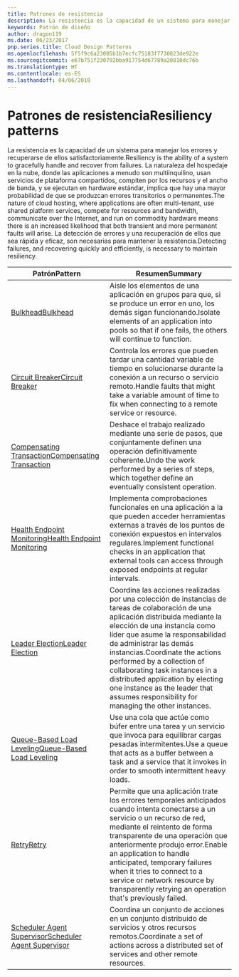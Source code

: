 ```yaml
---
title: Patrones de resistencia
description: La resistencia es la capacidad de un sistema para manejar los errores y recuperarse de ellos satisfactoriamente. La naturaleza del hospedaje en la nube, donde las aplicaciones a menudo son multiinquilino, usan servicios de plataforma compartidos, compiten por los recursos y el ancho de banda, y se ejecutan en hardware estándar, implica que hay una mayor probabilidad de que se produzcan errores transitorios o permanentes. La detección de errores y una recuperación de ellos que sea rápida y eficaz, son necesarias para mantener la resistencia.
keywords: Patrón de diseño
author: dragon119
ms.date: 06/23/2017
pnp.series.title: Cloud Design Patterns
ms.openlocfilehash: 5f5f9c6a23005b1b7ecfc75183f7730823de922e
ms.sourcegitcommit: e67b751f230792bba917754d67789a20810dc76b
ms.translationtype: HT
ms.contentlocale: es-ES
ms.lasthandoff: 04/06/2018
---
```

# <a name="resiliency-patterns"></a><span data-ttu-id="ef6d4-106">Patrones de resistencia</span><span class="sxs-lookup"><span data-stu-id="ef6d4-106">Resiliency patterns</span></span>

<span data-ttu-id="ef6d4-107">La resistencia es la capacidad de un sistema para manejar los errores y recuperarse de ellos satisfactoriamente.</span><span class="sxs-lookup"><span data-stu-id="ef6d4-107">Resiliency is the ability of a system to gracefully handle and recover from failures.</span></span> <span data-ttu-id="ef6d4-108">La naturaleza del hospedaje en la nube, donde las aplicaciones a menudo son multiinquilino, usan servicios de plataforma compartidos, compiten por los recursos y el ancho de banda, y se ejecutan en hardware estándar, implica que hay una mayor probabilidad de que se produzcan errores transitorios o permanentes.</span><span class="sxs-lookup"><span data-stu-id="ef6d4-108">The nature of cloud hosting, where applications are often multi-tenant, use shared platform services, compete for resources and bandwidth, communicate over the Internet, and run on commodity hardware means there is an increased likelihood that both transient and more permanent faults will arise.</span></span> <span data-ttu-id="ef6d4-109">La detección de errores y una recuperación de ellos que sea rápida y eficaz, son necesarias para mantener la resistencia.</span><span class="sxs-lookup"><span data-stu-id="ef6d4-109">Detecting failures, and recovering quickly and efficiently, is necessary to maintain resiliency.</span></span>


|                            <span data-ttu-id="ef6d4-110">Patrón</span><span class="sxs-lookup"><span data-stu-id="ef6d4-110">Pattern</span></span>                             |                                                                                                      <span data-ttu-id="ef6d4-111">Resumen</span><span class="sxs-lookup"><span data-stu-id="ef6d4-111">Summary</span></span>                                                                                                       |
|----------------------------------------------------------------|--------------------------------------------------------------------------------------------------------------------------------------------------------------------------------------------------------------------|
|                   [<span data-ttu-id="ef6d4-112">Bulkhead</span><span class="sxs-lookup"><span data-stu-id="ef6d4-112">Bulkhead</span></span>](../bulkhead.md)                   |                                                     <span data-ttu-id="ef6d4-113">Aísle los elementos de una aplicación en grupos para que, si se produce un error en uno, los demás sigan funcionando.</span><span class="sxs-lookup"><span data-stu-id="ef6d4-113">Isolate elements of an application into pools so that if one fails, the others will continue to function.</span></span>                                                      |
|            [<span data-ttu-id="ef6d4-114">Circuit Breaker</span><span class="sxs-lookup"><span data-stu-id="ef6d4-114">Circuit Breaker</span></span>](../circuit-breaker.md)            |                                                  <span data-ttu-id="ef6d4-115">Controla los errores que pueden tardar una cantidad variable de tiempo en solucionarse durante la conexión a un recurso o servicio remoto.</span><span class="sxs-lookup"><span data-stu-id="ef6d4-115">Handle faults that might take a variable amount of time to fix when connecting to a remote service or resource.</span></span>                                                   |
|   [<span data-ttu-id="ef6d4-116">Compensating Transaction</span><span class="sxs-lookup"><span data-stu-id="ef6d4-116">Compensating Transaction</span></span>](../compensating-transaction.md)   |                                                      <span data-ttu-id="ef6d4-117">Deshace el trabajo realizado mediante una serie de pasos, que conjuntamente definen una operación definitivamente coherente.</span><span class="sxs-lookup"><span data-stu-id="ef6d4-117">Undo the work performed by a series of steps, which together define an eventually consistent operation.</span></span>                                                       |
| [<span data-ttu-id="ef6d4-118">Health Endpoint Monitoring</span><span class="sxs-lookup"><span data-stu-id="ef6d4-118">Health Endpoint Monitoring</span></span>](../health-endpoint-monitoring.md) |                                            <span data-ttu-id="ef6d4-119">Implementa comprobaciones funcionales en una aplicación a la que pueden acceder herramientas externas a través de los puntos de conexión expuestos en intervalos regulares.</span><span class="sxs-lookup"><span data-stu-id="ef6d4-119">Implement functional checks in an application that external tools can access through exposed endpoints at regular intervals.</span></span>                                            |
|            [<span data-ttu-id="ef6d4-120">Leader Election</span><span class="sxs-lookup"><span data-stu-id="ef6d4-120">Leader Election</span></span>](../leader-election.md)            | <span data-ttu-id="ef6d4-121">Coordina las acciones realizadas por una colección de instancias de tareas de colaboración de una aplicación distribuida mediante la elección de una instancia como líder que asume la responsabilidad de administrar las demás instancias.</span><span class="sxs-lookup"><span data-stu-id="ef6d4-121">Coordinate the actions performed by a collection of collaborating task instances in a distributed application by electing one instance as the leader that assumes responsibility for managing the other instances.</span></span> |
|  [<span data-ttu-id="ef6d4-122">Queue-Based Load Leveling</span><span class="sxs-lookup"><span data-stu-id="ef6d4-122">Queue-Based Load Leveling</span></span>](../queue-based-load-leveling.md)  |                                            <span data-ttu-id="ef6d4-123">Use una cola que actúe como búfer entre una tarea y un servicio que invoca para equilibrar cargas pesadas intermitentes.</span><span class="sxs-lookup"><span data-stu-id="ef6d4-123">Use a queue that acts as a buffer between a task and a service that it invokes in order to smooth intermittent heavy loads.</span></span>                                             |
|                      [<span data-ttu-id="ef6d4-124">Retry</span><span class="sxs-lookup"><span data-stu-id="ef6d4-124">Retry</span></span>](../retry.md)                      |             <span data-ttu-id="ef6d4-125">Permite que una aplicación trate los errores temporales anticipados cuando intenta conectarse a un servicio o un recurso de red, mediante el reintento de forma transparente de una operación que anteriormente produjo error.</span><span class="sxs-lookup"><span data-stu-id="ef6d4-125">Enable an application to handle anticipated, temporary failures when it tries to connect to a service or network resource by transparently retrying an operation that's previously failed.</span></span>             |
| [<span data-ttu-id="ef6d4-126">Scheduler Agent Supervisor</span><span class="sxs-lookup"><span data-stu-id="ef6d4-126">Scheduler Agent Supervisor</span></span>](../scheduler-agent-supervisor.md) |                                                            <span data-ttu-id="ef6d4-127">Coordina un conjunto de acciones en un conjunto distribuido de servicios y otros recursos remotos.</span><span class="sxs-lookup"><span data-stu-id="ef6d4-127">Coordinate a set of actions across a distributed set of services and other remote resources.</span></span>                                                            |

